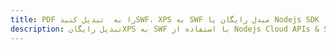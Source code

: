 ---title: PDF را به  تبدیل کنیدSWF، XPS به SWF مبدل رایگان یا Nodejs SDKdescription: تبدیل رایگانXPS به SWF با استفاده از Nodejs Cloud APIs & SDK همچنین اسناد PDF را در Cloud ایجاد، ویرایش و رندر کنید.---